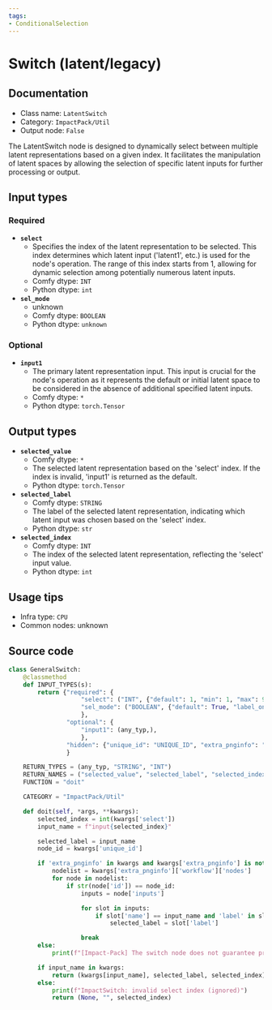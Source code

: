 ```yaml
---
tags:
- ConditionalSelection
---
```


# Switch (latent/legacy)
## Documentation
- Class name: `LatentSwitch`
- Category: `ImpactPack/Util`
- Output node: `False`

The LatentSwitch node is designed to dynamically select between multiple latent representations based on a given index. It facilitates the manipulation of latent spaces by allowing the selection of specific latent inputs for further processing or output.
## Input types
### Required
- **`select`**
    - Specifies the index of the latent representation to be selected. This index determines which latent input ('latent1', etc.) is used for the node's operation. The range of this index starts from 1, allowing for dynamic selection among potentially numerous latent inputs.
    - Comfy dtype: `INT`
    - Python dtype: `int`
- **`sel_mode`**
    - unknown
    - Comfy dtype: `BOOLEAN`
    - Python dtype: `unknown`
### Optional
- **`input1`**
    - The primary latent representation input. This input is crucial for the node's operation as it represents the default or initial latent space to be considered in the absence of additional specified latent inputs.
    - Comfy dtype: `*`
    - Python dtype: `torch.Tensor`
## Output types
- **`selected_value`**
    - Comfy dtype: `*`
    - The selected latent representation based on the 'select' index. If the index is invalid, 'input1' is returned as the default.
    - Python dtype: `torch.Tensor`
- **`selected_label`**
    - Comfy dtype: `STRING`
    - The label of the selected latent representation, indicating which latent input was chosen based on the 'select' index.
    - Python dtype: `str`
- **`selected_index`**
    - Comfy dtype: `INT`
    - The index of the selected latent representation, reflecting the 'select' input value.
    - Python dtype: `int`
## Usage tips
- Infra type: `CPU`
- Common nodes: unknown


## Source code
```python
class GeneralSwitch:
    @classmethod
    def INPUT_TYPES(s):
        return {"required": {
                    "select": ("INT", {"default": 1, "min": 1, "max": 999999, "step": 1}),
                    "sel_mode": ("BOOLEAN", {"default": True, "label_on": "select_on_prompt", "label_off": "select_on_execution", "forceInput": False}),
                    },
                "optional": {
                    "input1": (any_typ,),
                    },
                "hidden": {"unique_id": "UNIQUE_ID", "extra_pnginfo": "EXTRA_PNGINFO"}
                }

    RETURN_TYPES = (any_typ, "STRING", "INT")
    RETURN_NAMES = ("selected_value", "selected_label", "selected_index")
    FUNCTION = "doit"

    CATEGORY = "ImpactPack/Util"

    def doit(self, *args, **kwargs):
        selected_index = int(kwargs['select'])
        input_name = f"input{selected_index}"

        selected_label = input_name
        node_id = kwargs['unique_id']

        if 'extra_pnginfo' in kwargs and kwargs['extra_pnginfo'] is not None:
            nodelist = kwargs['extra_pnginfo']['workflow']['nodes']
            for node in nodelist:
                if str(node['id']) == node_id:
                    inputs = node['inputs']

                    for slot in inputs:
                        if slot['name'] == input_name and 'label' in slot:
                            selected_label = slot['label']

                    break
        else:
            print(f"[Impact-Pack] The switch node does not guarantee proper functioning in API mode.")

        if input_name in kwargs:
            return (kwargs[input_name], selected_label, selected_index)
        else:
            print(f"ImpactSwitch: invalid select index (ignored)")
            return (None, "", selected_index)

```
